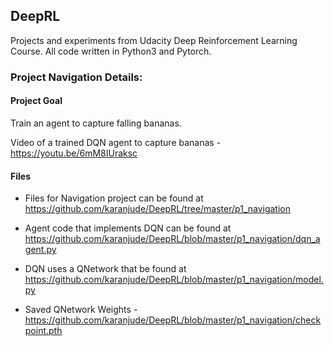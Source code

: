 ## DeepRL
Projects and experiments from Udacity Deep Reinforcement Learning Course. All code written in Python3 and Pytorch.

### Project Navigation Details:

#### Project Goal
Train an agent to capture falling bananas. 

Video of a trained DQN agent to capture bananas - https://youtu.be/6mM8IUraksc

#### Files
* Files for Navigation project can be found at https://github.com/karanjude/DeepRL/tree/master/p1_navigation

* Agent code that implements DQN can be found at https://github.com/karanjude/DeepRL/blob/master/p1_navigation/dqn_agent.py

* DQN uses a QNetwork that be found at https://github.com/karanjude/DeepRL/blob/master/p1_navigation/model.py 

* Saved QNetwork Weights - https://github.com/karanjude/DeepRL/blob/master/p1_navigation/checkpoint.pth

